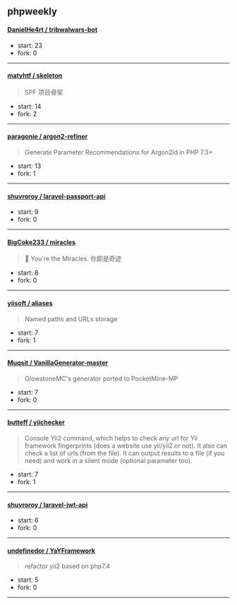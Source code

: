 ## phpweekly

#### [DanielHe4rt / tribwalwars-bot](https://github.com/DanielHe4rt/tribwalwars-bot)

> 

+ start: 23
+ fork: 0

----


#### [matyhtf / skeleton](https://github.com/matyhtf/skeleton)

> SPF 项目骨架

+ start: 14
+ fork: 2

----


#### [paragonie / argon2-refiner](https://github.com/paragonie/argon2-refiner)

> Generate Parameter Recommendations for Argon2id in PHP 7.3+

+ start: 13
+ fork: 1

----


#### [shuvroroy / laravel-passport-api](https://github.com/shuvroroy/laravel-passport-api)

> 

+ start: 9
+ fork: 0

----


#### [BigCoke233 / miracles](https://github.com/BigCoke233/miracles)

> 🙌 You're the Miracles. 你即是奇迹

+ start: 8
+ fork: 0

----


#### [yiisoft / aliases](https://github.com/yiisoft/aliases)

> Named paths and URLs storage

+ start: 7
+ fork: 1

----


#### [Muqsit / VanillaGenerator-master](https://github.com/Muqsit/VanillaGenerator-master)

> GlowstoneMC's generator ported to PocketMine-MP

+ start: 7
+ fork: 0

----


#### [butteff / yiichecker](https://github.com/butteff/yiichecker)

> Console Yii2 command, which helps to check any url for Yii framework fingerprints (does a website use yii/yii2 or not). It also can check a list of urls (from the file). It can output results to a file (if you need) and work in a silent mode (optional parameter too).

+ start: 7
+ fork: 1

----


#### [shuvroroy / laravel-jwt-api](https://github.com/shuvroroy/laravel-jwt-api)

> 

+ start: 6
+ fork: 0

----


#### [undefinedor / YaYFramework](https://github.com/undefinedor/YaYFramework)

> refactor  yii2 based on php7.4

+ start: 5
+ fork: 0

----

